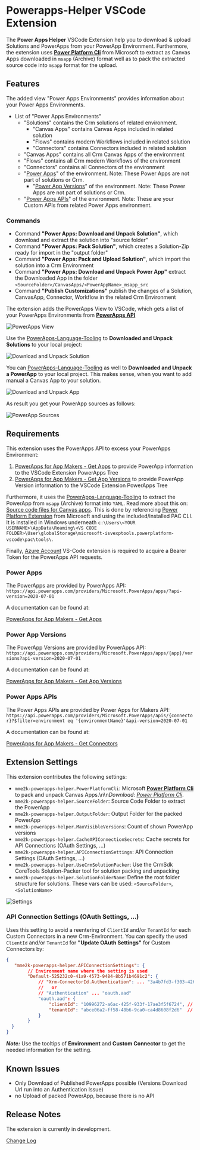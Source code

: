 # Powerapps-Helper VSCode Extension

The **Power Apps Helper** VSCode Extension help you to download & upload Solutions and PowerApps from your PowerApp Environment. Furthermore, the extension uses **[Power Platform Cli](https://docs.microsoft.com/en-us/powerapps/developer/data-platform/powerapps-cli)** from Microsoft to extract as Canvas Apps downloaded in `msapp` (Archive) format well as to pack the extracted source code into `msapp` format for the upload.

## Features

The added view "Power Apps Environments" provides information about your Power Apps Environments.

* List of "Power Apps Environments"
  * "Solutions" contains the Crm solutions of related environment.
    * "Canvas Apps" contains Canvas Apps included in related solution
    * "Flows" contains modern Workflows included in related solution
    * "Connectors" contains Connectors included in related solution
  * "Canvas Apps" contains all Crm Canvas Apps of the environment
  * "Flows" contains all Crm modern Workflows of the environment
  * "Connectors" contains all Connectors of the environment
  * "[Power Apps](https://docs.microsoft.com/en-us/connectors/powerappsforappmakers/#get-apps)" of the environment. Note: These Power Apps are not part of solutions or Crm.
    * "[Power App Versions](https://docs.microsoft.com/en-us/connectors/powerappsforappmakers/#get-app-versions)" of the environment. Note: These Power Apps are not part of solutions or Crm.
  * "[Power Apps APIs](https://docs.microsoft.com/en-us/connectors/powerappsforappmakers/#get-connectors)" of the environment. Note: These are your Custom APIs from related Power Apps environment.

### Commands

* Command **"Power Apps: Download and Unpack Solution"**, which download and extract the solution into "source folder"
* Command **"Power Apps: Pack Solution"**, which creates a Solution-Zip ready for import in the "output folder"
* Command **"Power Apps: Pack and Upload Solution"**, which import the solution into a Crm Environment
* Command **"Power Apps: Download and Unpack Power App"** extract the Downloaded App in the folder `<SourceFolder>/CanvasApps/<PowerAppName>_msapp_src`
* Command **"Publish Customizations"** publish the changes of a Solution, CanvasApp, Connector, Workflow in the related Crm Environment

The extension adds the PowerApps View to VSCode, which gets a list of your PowerApps Environments from **[PowerApps API](https://docs.microsoft.com/en-us/connectors/powerappsforappmakers/#get-connectors)**

![PowerApps View](./doc/powerapps-environments.png?raw=true)

Use the [PowerApps-Language-Tooling](https://github.com/microsoft/PowerApps-Language-Tooling) to  **Downloaded and Unpack Solutions** to your local project:

![Download and Unpack Solution](./doc/download-solution.png?raw=true)

You can [PowerApps-Language-Tooling](https://github.com/microsoft/PowerApps-Language-Tooling) as well to **Downloaded and Unpack a PowerApp**  to your local project. This makes sense, when you want to add manual a Canvas App to your solution.

![Download and Unpack App](./doc/download-app.png?raw=true)

As result you get your PowerApp sources as follows:

![PowerApp Sources](./doc/powerapp-sources.png?raw=true)

## Requirements

This extension uses the PowerApps API to excess your PowerApps Environment:

1. [PowerApps for App Makers - Get Apps](https://docs.microsoft.com/en-us/connectors/powerappsforappmakers/#get-apps) to provide PowerApp information to the VSCode Extension PowerApps Tree
1. [PowerApps for App Makers - Get App Versions](https://docs.microsoft.com/en-us/connectors/powerappsforappmakers/#get-app-versions) to provide PowerApp Version information to the VSCode Extension PowerApps Tree

Furthermore, it uses the [PowerApps-Language-Tooling](https://github.com/microsoft/PowerApps-Language-Tooling) to extract the PowerApp from `msapp` (Archive) format into `YAML`. Read more about this on: [Source code files for Canvas apps](https://powerapps.microsoft.com/en-us/blog/source-code-files-for-canvas-apps/). This is done by referencing [Power Platform Extension](https://github.com/microsoft/powerplatform-vscode) from Microsoft and using the included/installed PAC CLI. It is installed in Windows underneath `c:\Users\<YOUR USERNAME>\AppData\Roaming\<VS CODE FOLDER>\User\globalStorage\microsoft-isvexptools.powerplatform-vscode\pac\tools\`.

Finally, [Azure Account](https://marketplace.visualstudio.com/items?itemName=ms-vscode.azure-account) VS-Code extension is required to acquire a Bearer Token for the PowerApps API requests.

### Power Apps

The PowerApps are provided by PowerApps API: `https://api.powerapps.com/providers/Microsoft.PowerApps/apps/?api-version=2020-07-01`

A documentation can be found at:

[PowerApps for App Makers - Get Apps](https://docs.microsoft.com/en-us/connectors/powerappsforappmakers/#get-apps)

### Power App Versions

The PowerApp Versions are provided by PowerApps API: `https://api.powerapps.com/providers/Microsoft.PowerApps/apps/{app}/versions?api-version=2020-07-01`

A documentation can be found at:

[PowerApps for App Makers - Get App Versions](https://docs.microsoft.com/en-us/connectors/powerappsforappmakers/#get-app-versions)

### Power Apps APIs

The Power Apps APIs are provided by Power Apps for Makers API: `https://api.powerapps.com/providers/Microsoft.PowerApps/apis/{connector}?$filter=environment eq '{environmentName}'&api-version=2020-07-01`

A documentation can be found at:

[PowerApps for App Makers - Get Connectors](https://docs.microsoft.com/en-us/connectors/powerappsforappmakers/#get-connectors)

## Extension Settings

This extension contributes the following settings:

* `mme2k-powerapps-helper.PowerPlatformCli`: Microsoft **[Power Platform Cli](https://docs.microsoft.com/en-us/powerapps/developer/data-platform/powerapps-cli)** to pack and unpack Canvas Apps.\n\n*Download: [Power Platform Cli](https://aka.ms/PowerAppsCLI)*.
* `mme2k-powerapps-helper.SourceFolder`: Source Code Folder to extract the PowerApp
* `mme2k-powerapps-helper.OutputFolder`: Output Folder for the packed PowerApp
* `mme2k-powerapps-helper.MaxVisibleVersions`: Count of shown PowerApp versions
* `mme2k-powerapps-helper.CacheAPIConnectionSecrets`: Cache secrets for API Connections (OAuth Settings, ...)
* `mme2k-powerapps-helper.APIConnectionSettings`: API Connection Settings (OAuth Settings, ...)
* `mme2k-powerapps-helper.UseCrmSolutionPacker`: Use the CrmSdk CoreTools Solution-Packer tool for solution packing and unpacking
* `mme2k-powerapps-helper.SolutionFolderName`: Define the root folder structure for solutions. These vars can be used: `<SourceFolder>`, `<SolutionName>`

![Settings](./doc/powerapps-settings.png?raw=true)

### API Connection Settings (OAuth Settings, ...)

Uses this setting to avoid a reentering of `ClientId` and/or `TenantId` for each Custom Connectors in a new Crm-Environment. You can specify the used `ClientId` and/or `TenantId` for **"Update OAuth Settings"** for Custom Connectors by:

```json
{
   "mme2k-powerapps-helper.APIConnectionSettings": {
        // Environment name where the setting is used
        "Default-525232c0-41a9-4573-9484-8b571b4691c2": {
            // "Xrm-ConnectorId.Authentication": ... "3a4b7fd3-f303-4269-b1ac-91ec8ef15a06.oauth.aad"
            //   or
            // "Authentication" ... "oauth.aad"
            "oauth.aad": {
                "clientId": "10996272-a6ac-425f-933f-17ae3f5f6724", // overrule the clientId
                "tenantId": "abce06a2-ff58-48b6-9ca0-ca4d8608f2d6"  // overrule the tenantId, when tenantId != common
            }
        }
  }
}
```

***Note:*** Use the tooltips of **Environment** and **Custom Connector** to get the needed information for the setting.

## Known Issues

* Only Download of Published PowerApps possible (Versions Download Url run into an Authentication Issue)
* no Upload of packed PowerApp, because there is no API

## Release Notes

The extension is currently in development.

[Change Log](./CHANGELOG.md)
